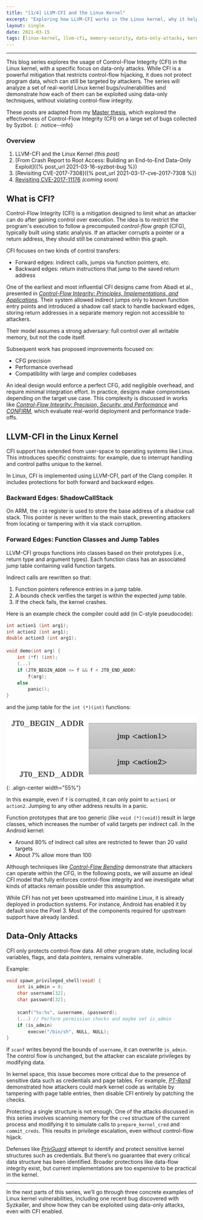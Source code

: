 ```yaml
---
title: "[1/4] LLVM-CFI and the Linux Kernel"
excerpt: "Exploring how LLVM-CFI works in the Linux kernel, why it helps, and where it still falls short, especially against data-only attacks."
layout: single
date: 2021-03-15
tags: [linux-kernel, llvm-cfi, memory-security, data-only-attacks, kernel-exploitation]
---
```


---

This blog series explores the usage of Control-Flow Integrity (CFI) in the Linux kernel, with a specific focus on data-only attacks. While CFI is a powerful mitigation that restricts control-flow hijacking, it does not protect program data, which can still be targeted by attackers. The series will analyze a set of real-world Linux kernel bugs/vulnerabilities and demonstrate how each of them can be exploited using data-only techniques, without violating control-flow integrity.

These posts are adapted from my [Master thesis](/assets/thesis.pdf), which explored the effectiveness of Control-Flow Integrity (CFI) on a large set of bugs collected by Syzbot.
{: .notice--info}

### Overview

1. LLVM-CFI and the Linux Kernel *(this post)*
2. [From Crash Report to Root Access: Building an End-to-End Data-Only Exploit]({% post_url 2021-03-16-syzbot-bug %})
3. [Revisiting CVE-2017-7308]({% post_url 2021-03-17-cve-2017-7308 %})
4. [Revisiting CVE-2017-11176](#) *(coming soon)*

## What is CFI?

Control-Flow Integrity (CFI) is a mitigation designed to limit what an attacker can do after gaining control over execution. The idea is to restrict the program's execution to follow a precomputed *control-flow graph* (CFG), typically built using static analysis. If an attacker corrupts a pointer or a return address, they should still be constrained within this graph.

CFI focuses on two kinds of control transfers:

- Forward edges: indirect calls, jumps via function pointers, etc.
- Backward edges: return instructions that jump to the saved return address

One of the earliest and most influential CFI designs came from Abadi et al., presented in *[Control-Flow Integrity: Principles, Implementations, and Applications](https://dl.acm.org/doi/10.1145/1609956.1609960)*. Their system allowed indirect jumps only to known function entry points and introduced a shadow call stack to handle backward edges, storing return addresses in a separate memory region not accessible to attackers.

Their model assumes a strong adversary: full control over all writable memory, but not the code itself.

Subsequent work has proposed improvements focused on:

- CFG precision
- Performance overhead
- Compatibility with large and complex codebases

An ideal design would enforce a perfect CFG, add negligible overhead, and require minimal integration effort. In practice, designs make compromises depending on the target use case. This complexity is discussed in works like *[Control-Flow Integrity: Precision, Security, and Performance](https://dl.acm.org/doi/10.1145/3054924)* and *[CONFIRM](https://dl.acm.org/doi/10.5555/3361338.3361463)*, which evaluate real-world deployment and performance trade-offs.

## LLVM-CFI in the Linux Kernel

CFI support has extended from user-space to operating systems like Linux. This introduces specific constraints: for example, due to interrupt handling and control paths unique to the kernel.

In Linux, CFI is implemented using LLVM-CFI, part of the Clang compiler. It includes protections for both forward and backward edges.

### Backward Edges: ShadowCallStack

On ARM, the `r18` register is used to store the base address of a shadow call stack. This pointer is never written to the main stack, preventing attackers from locating or tampering with it via stack corruption.

### Forward Edges: Function Classes and Jump Tables

LLVM-CFI groups functions into classes based on their prototypes (i.e., return type and argument types). Each function class has an associated jump table containing valid function targets.

Indirect calls are rewritten so that:

1. Function pointers reference entries in a jump table.
2. A bounds check verifies the target is within the expected jump table.
3. If the check fails, the kernel crashes.

Here is an example check the compiler could add (in C-style pseudocode):

```c
int action1 (int arg1);
int action2 (int arg1);
double action3 (int arg1);

void demo(int arg) {
    int (*f) (int);
    (...)
    if (JT0_BEGIN_ADDR <= f && f < JT0_END_ADDR)
        f(arg);
    else
        panic();
}
```

and the jump table for the `int (*)(int)` functions:

![Jump table structure for `int (*)(int)` functions](/assets/images/cfi/jump_table.png){: .align-center width="55%"}

In this example, even if `f` is corrupted, it can only point to `action1` or `action2`. Jumping to any other address results in a panic.

Function prototypes that are too generic (like `void (*)(void)`) result in large classes, which increases the number of valid targets per indirect call. In the Android kernel:

- Around 80% of indirect call sites are restricted to fewer than 20 valid targets
- About 7% allow more than 100

Although techniques like *[Control-Flow Bending](https://www.usenix.org/conference/usenixsecurity15/technical-sessions/presentation/carlini)* demonstrate that attackers can operate within the CFG, in the following posts, we will assume an ideal CFI model that fully enforces control-flow integrity and we investigate what kinds of attacks remain possible under this assumption.

While CFI has not yet been upstreamed into mainline Linux, it is already deployed in production systems. For instance, Android has enabled it by default since the Pixel 3. Most of the components required for upstream support have already landed.

## Data-Only Attacks

CFI only protects control-flow data. All other program state, including local variables, flags, and data *pointers*, remains vulnerable.

Example:

```c
void spawn_privileged_shell(void) {
    int is_admin = 0;
    char username[32];
    char password[32];

    scanf("%s:%s", &username, &password);
    (...) // Perform permission checks and maybe set is_admin
    if (is_admin)
        execve("/bin/sh", NULL, NULL);
}
```

If `scanf` writes beyond the bounds of `username`, it can overwrite `is_admin`. The control flow is unchanged, but the attacker can escalate privileges by modifying data.

In kernel space, this issue becomes more critical due to the presence of sensitive data such as credentials and page tables. For example, *[PT-Rand](https://www.ndss-symposium.org/ndss2017/ndss-2017-programme/pt-rand-practical-mitigation-data-only-attacks-against-page-tables/)* demonstrated how attackers could mark kernel code as writable by tampering with page table entries, then disable CFI entirely by patching the checks.

Protecting a single structure is not enough. One of the attacks discussed in this series involves scanning memory for the `cred` structure of the current process and modifying it to simulate calls to `prepare_kernel_cred` and `commit_creds`. This results in privilege escalation, even without control-flow hijack.

Defenses like *[PrivGuard](https://www.usenix.org/conference/usenixsecurity22/presentation/wang-lun)* attempt to identify and protect sensitive kernel structures such as credentials. But there’s no guarantee that every critical data structure has been identified. Broader protections like data-flow integrity exist, but current implementations are too expensive to be practical in the kernel.

---

In the next parts of this series, we’ll go through three concrete examples of Linux kernel vulnerabilities, including one recent bug discovered with Syzkaller, and show how they can be exploited using data-only attacks, even with CFI enabled.
